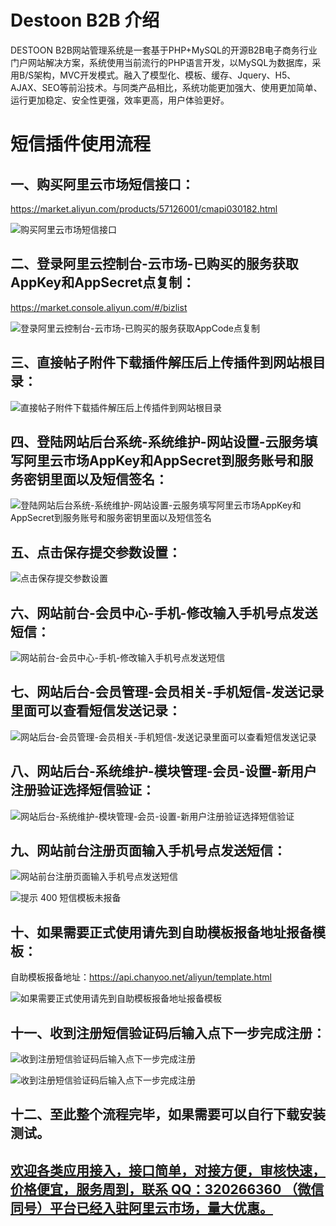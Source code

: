 # Destoon B2B 介绍
DESTOON B2B网站管理系统是一套基于PHP+MySQL的开源B2B电子商务行业门户网站解决方案，系统使用当前流行的PHP语言开发，以MySQL为数据库，采用B/S架构，MVC开发模式。融入了模型化、模板、缓存、Jquery、H5、AJAX、SEO等前沿技术。与同类产品相比，系统功能更加强大、使用更加简单、运行更加稳定、安全性更强，效率更高，用户体验更好。

# 短信插件使用流程
## 一、购买阿里云市场短信接口：
https://market.aliyun.com/products/57126001/cmapi030182.html

![购买阿里云市场短信接口](http://bbs.xiuno.com/upload/attach/201809/20361_J7MEDEQKMZHU2HU.png "购买阿里云市场短信接口")


## 二、登录阿里云控制台-云市场-已购买的服务获取AppKey和AppSecret点复制：
https://market.console.aliyun.com/#/bizlist

![登录阿里云控制台-云市场-已购买的服务获取AppCode点复制](http://bbs.xiuno.com/upload/attach/201809/20361_4F7ZE8BJN9XF3MT.png "登录阿里云控制台-云市场-已购买的服务获取AppCode点复制")


## 三、直接帖子附件下载插件解压后上传插件到网站根目录：

![直接帖子附件下载插件解压后上传插件到网站根目录](http://bbs.xiuno.com/upload/tmp/20361_XC46F5XA3JQCSTA.png "直接帖子附件下载插件解压后上传插件到网站根目录")


## 四、登陆网站后台系统-系统维护-网站设置-云服务填写阿里云市场AppKey和AppSecret到服务账号和服务密钥里面以及短信签名：


![登陆网站后台系统-系统维护-网站设置-云服务填写阿里云市场AppKey和AppSecret到服务账号和服务密钥里面以及短信签名](http://bbs.xiuno.com/upload/tmp/20361_5RRZR54EXCYQFUQ.png "登陆网站后台系统-系统维护-网站设置-云服务填写阿里云市场AppKey和AppSecret到服务账号和服务密钥里面以及短信签名")


## 五、点击保存提交参数设置：

![点击保存提交参数设置](http://bbs.xiuno.com/upload/tmp/20361_TDDTZ5A3PUEE44Y.png "点击保存提交参数设置")


## 六、网站前台-会员中心-手机-修改输入手机号点发送短信：

![网站前台-会员中心-手机-修改输入手机号点发送短信](http://bbs.xiuno.com/upload/tmp/20361_3X6EFM55NBGMRGK.png "网站前台-会员中心-手机-修改输入手机号点发送短信")


## 七、网站后台-会员管理-会员相关-手机短信-发送记录里面可以查看短信发送记录：

![网站后台-会员管理-会员相关-手机短信-发送记录里面可以查看短信发送记录](http://bbs.xiuno.com/upload/tmp/20361_J43ED98HXTEJXCU.png "网站后台-会员管理-会员相关-手机短信-发送记录里面可以查看短信发送记录")


## 八、网站后台-系统维护-模块管理-会员-设置-新用户注册验证选择短信验证：

![网站后台-系统维护-模块管理-会员-设置-新用户注册验证选择短信验证](http://bbs.xiuno.com/upload/tmp/20361_RQ3ZZ7EKXA5PVSC.png "网站后台-系统维护-模块管理-会员-设置-新用户注册验证选择短信验证")


## 九、网站前台注册页面输入手机号点发送短信：

![网站前台注册页面输入手机号点发送短信](http://bbs.xiuno.com/upload/tmp/20361_MMBF4Y56AXGU35T.png "网站前台注册页面输入手机号点发送短信")

![提示 400 短信模板未报备](http://bbs.xiuno.com/upload/tmp/20361_HS7768R3UESFE34.png "提示400 短信模板未报备")


## 十、如果需要正式使用请先到自助模板报备地址报备模板：
自助模板报备地址：https://api.chanyoo.net/aliyun/template.html

![如果需要正式使用请先到自助模板报备地址报备模板](http://bbs.xiuno.com/upload/tmp/20361_8GTF4ZPX5ECH57M.png "如果需要正式使用请先到自助模板报备地址报备模板")


## 十一、收到注册短信验证码后输入点下一步完成注册：

![收到注册短信验证码后输入点下一步完成注册](http://bbs.xiuno.com/upload/tmp/20361_MM39PT3TSN99NCA.png "收到注册短信验证码后输入点下一步完成注册")

![收到注册短信验证码后输入点下一步完成注册](http://bbs.xiuno.com/upload/tmp/20361_W4JJ3MHGSNV4NWF.png "收到注册短信验证码后输入点下一步完成注册")


## 十二、至此整个流程完毕，如果需要可以自行下载安装测试。



## [欢迎各类应用接入，接口简单，对接方便，审核快速，价格便宜，服务周到，联系 QQ：320266360 （微信同号）平台已经入驻阿里云市场，量大优惠。](https://market.aliyun.com/products/57126001/cmapi030182.html)